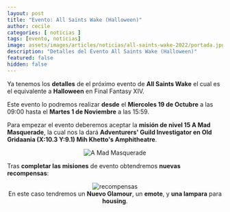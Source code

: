 ```yaml
---
layout: post
title: "Evento: All Saints Wake (Halloween)"
author: cecile
categories: [ noticias ]
tags: [evento, noticias]
image: assets/images/articles/noticias/all-saints-wake-2022/portada.jpg
description: "Detalles del Evento All Saints Wake (Halloween)"
featured: false
hidden: false
---
```


Ya tenemos los **detalles** de el próximo evento de **All Saints Wake** el cual es el equivalente a **Halloween** en Final Fantasy XIV.

Este evento lo podremos realizar **desde** el **Miercoles 19 de Octubre** a las 09:00 hasta el **Martes 1 de Noviembre** a las 15:59.

Para empezar el evento deberemos aceptar la **misión de nivel 15 A Mad Masquerade**, la cual nos la dará **Adventurers' Guild Investigator en Old Gridaania (X:10.3 Y:9.1) Mih Khetto's Amphitheatre**.

<p align="center"><img src="{{ site.baseurl }}/assets/images/articles/noticias/all-saints-wake-2022/quest.jpg" alt="A Mad Masquerade"/></p>

Tras **completar las misiones** de evento obtendremos **nuevas recompensas**:

<p align="center">
    <img src="{{ site.baseurl }}/assets/images/articles/noticias/all-saints-wake-2022/recompensas.jpg" alt="recompensas"/>
    <br/>
    En este caso tendremos un <b>Nuevo Glamour</b>, un <b>emote</b>, y <b>una lampara</b> para <b>housing</b>.
</p>
